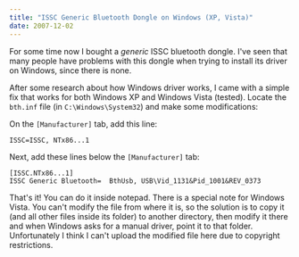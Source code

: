 ```yaml
---
title: "ISSC Generic Bluetooth Dongle on Windows (XP, Vista)"
date: 2007-12-02
---
```


For some time now I bought a _generic_ ISSC bluetooth dongle. I've seen that many people have problems with this dongle when trying to install its driver on Windows, since there is none.

After some research about how Windows driver works, I came with a simple fix that works for both Windows XP and Windows Vista (tested). Locate the `bth.inf` file (in `C:\Windows\System32`) and make some modifications:

On the `[Manufacturer]` tab, add this line:

```inf
ISSC=ISSC, NTx86...1
```

Next, add these lines below the `[Manufacturer]` tab:

```inf
[ISSC.NTx86...1]
ISSC Generic Bluetooth=  BthUsb, USB\Vid_1131&Pid_1001&REV_0373
```

That's it! You can do it inside notepad. There is a special note for Windows Vista. You can't modify the file from where it is, so the solution is to copy it (and all other files inside its folder) to another directory, then modify it there and when Windows asks for a manual driver, point it to that folder. Unfortunately I think I can't upload the modified file here due to copyright restrictions.

